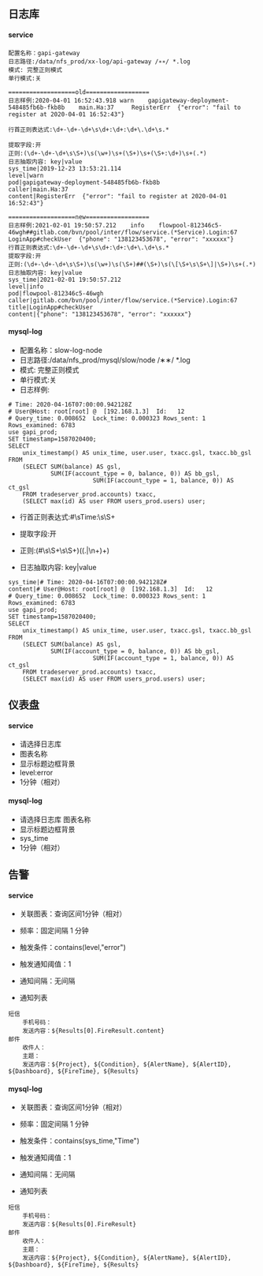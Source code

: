## 日志库

#### service
```text
配置名称：gapi-gateway
日志路径:/data/nfs_prod/xx-log/api-gateway /∗∗/ *.log
模式: 完整正则模式
单行模式:关

===================old==================
日志样例:2020-04-01 16:52:43.918 warn    gapigateway-deployment-548485fb6b-fkb8b    main.Ha:37     RegisterErr  {"error": "fail to register at 2020-04-01 16:52:43"}

行首正则表达式:\d+-\d+-\d+\s\d+:\d+:\d+\.\d+\s.*

提取字段:开
正则:(\d+-\d+-\d+\s\S+)\s(\w+)\s+(\S+)\s+(\S+:\d+)\s+(.*)
日志抽取内容: key|value
sys_time|2019-12-23 13:53:21.114
level|warn
pod|gapigateway-deployment-548485fb6b-fkb8b
caller|main.Ha:37
content|RegisterErr  {"error": "fail to register at 2020-04-01 16:52:43"}

===================new==================
日志样例:2021-02-01 19:50:57.212	info	flowpool-812346c5-46wgh##gitlab.com/bvn/pool/inter/flow/service.(*Service).Login:67	LoginApp#checkUser	{"phone": "138123453678", "error": "xxxxxx"}
行首正则表达式:\d+-\d+-\d+\s\d+:\d+:\d+\.\d+\s.*
提取字段:开
正则:(\d+-\d+-\d+\s\S+)\s(\w+)\s(\S+)##(\S+)\s(\[\S+\s\S+\]|\S+)\s+(.*)
日志抽取内容: key|value
sys_time|2021-02-01 19:50:57.212
level|info
pod|flowpool-812346c5-46wgh
caller|gitlab.com/bvn/pool/inter/flow/service.(*Service).Login:67
title|LoginApp#checkUser
content|{"phone": "138123453678", "error": "xxxxxx"}
```




#### mysql-log
 * 配置名称：slow-log-node
 * 日志路径:/data/nfs_prod/mysql/slow/node /∗∗/ *.log
 * 模式: 完整正则模式
 * 单行模式:关
 * 日志样例:
```
# Time: 2020-04-16T07:00:00.942128Z
# User@Host: root[root] @  [192.168.1.3]  Id:   12
# Query_time: 0.008652  Lock_time: 0.000323 Rows_sent: 1  Rows_examined: 6783
use gapi_prod;
SET timestamp=1587020400;
SELECT
    unix_timestamp() AS unix_time, user.user, txacc.gsl, txacc.bb_gsl
FROM
    (SELECT SUM(balance) AS gsl,
            SUM(IF(account_type = 0, balance, 0)) AS bb_gsl,
                        SUM(IF(account_type = 1, balance, 0)) AS ct_gsl
    FROM tradeserver_prod.accounts) txacc,
    (SELECT max(id) AS user FROM users_prod.users) user;
```

 * 行首正则表达式:#\sTime:\s\S+

 * 提取字段:开
 * 正则:(#\s\S+\s\S+)((.|\n+)+)
 * 日志抽取内容: key|value
```
sys_time|# Time: 2020-04-16T07:00:00.942128Z#
content|# User@Host: root[root] @  [192.168.1.3]  Id:   12
# Query_time: 0.008652  Lock_time: 0.000323 Rows_sent: 1  Rows_examined: 6783
use gapi_prod;
SET timestamp=1587020400;
SELECT
    unix_timestamp() AS unix_time, user.user, txacc.gsl, txacc.bb_gsl
FROM
    (SELECT SUM(balance) AS gsl,
            SUM(IF(account_type = 0, balance, 0)) AS bb_gsl,
                        SUM(IF(account_type = 1, balance, 0)) AS ct_gsl
    FROM tradeserver_prod.accounts) txacc,
    (SELECT max(id) AS user FROM users_prod.users) user;
```

## 仪表盘

#### service
 * 请选择日志库
 * 图表名称
 * 显示标题边框背景
 * level:error
 * 1分钟（相对）

#### mysql-log
 * 请选择日志库
图表名称
 * 显示标题边框背景
 * sys_time
 * 1分钟（相对）

## 告警

#### service
 * 关联图表：查询区间1分钟（相对）
 * 频率：固定间隔 1 分钟
 * 触发条件：contains(level,"error")
 * 触发通知阈值：1
 * 通知间隔：无间隔

 * 通知列表
```text
短信
    手机号码：
    发送内容：${Results[0].FireResult.content}
邮件
    收件人：
    主题：
    发送内容：${Project}, ${Condition}, ${AlertName}, ${AlertID}, ${Dashboard}, ${FireTime}, ${Results}
```

#### mysql-log
 * 关联图表：查询区间1分钟（相对）
 * 频率：固定间隔 1 分钟
 * 触发条件：contains(sys_time,"Time")
 * 触发通知阈值：1
 * 通知间隔：无间隔

 * 通知列表
 
```text
短信
    手机号码：
    发送内容：${Results[0].FireResult}
邮件
    收件人：
    主题：
    发送内容：${Project}, ${Condition}, ${AlertName}, ${AlertID}, ${Dashboard}, ${FireTime}, ${Results}
```
